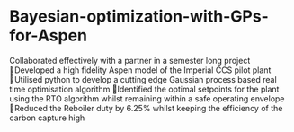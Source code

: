 # Bayesian-optimization-with-GPs-for-Aspen
Collaborated effectively with a partner in a semester long project
Developed a high fidelity Aspen model of the Imperial CCS pilot plant
Utilised python to develop a cutting edge Gaussian process based real time optimisation algorithm
Identified the optimal setpoints for the plant using the RTO algorithm whilst remaining within a safe 
operating envelope
Reduced the Reboiler duty by 6.25% whilst keeping the efficiency of the carbon capture high
